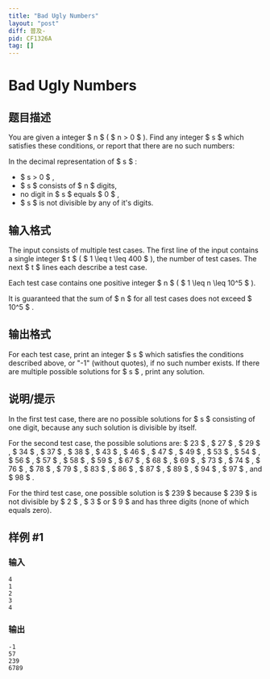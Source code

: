 ```yaml
---
title: "Bad Ugly Numbers"
layout: "post"
diff: 普及-
pid: CF1326A
tag: []
---
```


# Bad Ugly Numbers

## 题目描述

You are given a integer $ n $ ( $ n > 0 $ ). Find any integer $ s $ which satisfies these conditions, or report that there are no such numbers:

In the decimal representation of $ s $ :

- $ s > 0 $ ,
- $ s $ consists of $ n $ digits,
- no digit in $ s $ equals $ 0 $ ,
- $ s $ is not divisible by any of it's digits.

## 输入格式

The input consists of multiple test cases. The first line of the input contains a single integer $ t $ ( $ 1 \leq t \leq 400 $ ), the number of test cases. The next $ t $ lines each describe a test case.

Each test case contains one positive integer $ n $ ( $ 1 \leq n \leq 10^5 $ ).

It is guaranteed that the sum of $ n $ for all test cases does not exceed $ 10^5 $ .

## 输出格式

For each test case, print an integer $ s $ which satisfies the conditions described above, or "-1" (without quotes), if no such number exists. If there are multiple possible solutions for $ s $ , print any solution.

## 说明/提示

In the first test case, there are no possible solutions for $ s $ consisting of one digit, because any such solution is divisible by itself.

For the second test case, the possible solutions are: $ 23 $ , $ 27 $ , $ 29 $ , $ 34 $ , $ 37 $ , $ 38 $ , $ 43 $ , $ 46 $ , $ 47 $ , $ 49 $ , $ 53 $ , $ 54 $ , $ 56 $ , $ 57 $ , $ 58 $ , $ 59 $ , $ 67 $ , $ 68 $ , $ 69 $ , $ 73 $ , $ 74 $ , $ 76 $ , $ 78 $ , $ 79 $ , $ 83 $ , $ 86 $ , $ 87 $ , $ 89 $ , $ 94 $ , $ 97 $ , and $ 98 $ .

For the third test case, one possible solution is $ 239 $ because $ 239 $ is not divisible by $ 2 $ , $ 3 $ or $ 9 $ and has three digits (none of which equals zero).

## 样例 #1

### 输入

```
4
1
2
3
4
```

### 输出

```
-1
57
239
6789
```

